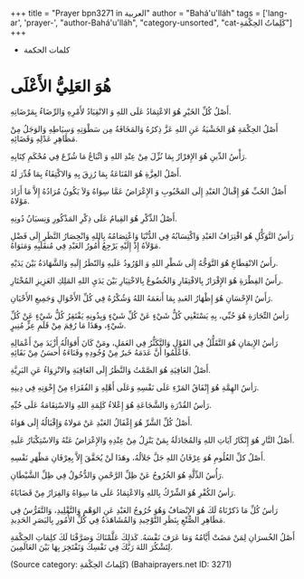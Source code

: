 +++
title = "Prayer bpn3271 in العربية"
author = "Bahá'u'lláh"
tags = ['lang-ar', 'prayer-', "author-Bahá'u'lláh", "category-unsorted", "cat-كَلِماتُ الحِكْمَةِ"]
+++
* كلمات الحكمة
# هُوَ العَلِيُّ الأَعْلَى

أَصْلُ كُلِّ الخَيْرِ
هُوَ الاعْتِمَادُ عَلَى  اللهِ وَ الانْقِيَادُ لأَمْرِهِ وَالرِّضَاءُ بِمَرْضَاتِهِ.

أَصْلُ الحِكْمَةِ
هُوَ الخَشْيَةُ عَنِ اللهِ عَزَّ ذِكرُهُ وَالمَخَافَةُ مِن سَطْوَتِهِ وَسِيَاطِهِ وَالوَجَلُ مِنْ مَظَاهِرِ عَدْلِهِ وَقَضَائِهِ.

رَأْسُ الدِّينِ
هُوَ الإِقرْارُ بِمَا نُزِّلَ  مِنْ عِنْدِ اللهِ وَ اتِّبَاعُ  مَا شُرِّعَ فِي مُحْكَمِ كِتَابِهِ.

أَصْلُ العِزَّةِ
هُوَ القَنَاعَةُ بِمَا رُزِقَ بِهِ وَالاكْتِفَاءُ بِمَا قُدِّرَ لَهُ.

أَصْلُ الحُبِّ
هُوَ إِقْبالُ العَبْدِ إِلَى المَحْبُوبِ وَ الإِعْرَاضُ  عَمَّا سِوَاهُ وَلاَ يَكُونُ مُرَادُهُ إِلاَّ مَا أَرَادَ مَوْلاهُ.

أَصْلُ الذِّكْرِ
هُوَ القِيامُ عَلَى ذِكْرِ المَذْكُورِ وَنِسيَانُ دُونِهِ.

رَأسُ التَّوَكُّلِ
هُو اقْتِرَافُ العَبْدِ وَاكْتِسَابُهُ فِي الدُّنْيَا وَاعْتِصَامُهُ بِاللهِ وَانْحِصَارُ النَّظَرِ إِلَى فَضْلِ  مَوْلاَهُ  إِذْ إِلَيْهِ يَرْجِعُ أُمُورُ العَبْدِ فِي مُنقَلَبِهِ وَمَثوَاهُ.

رأَسُ الانْقِطَاعِ
هُوَ التَّوَجُّهُ  إِلَى شَطْرِ اللهِ وَ الوُرُودُ عَلَيهِ وَالنّظَرُ إِلَيهِ وَالشَّهَادَةُ بَيْنَ يَدَيْهِ.

رأَسُ الفِطْرَةِ
هُوَ الإِقْرَارُ بِالافْتِقَارِ وَالخُضُوعُ بِالاخْتِيَارِ بَيْنَ يَدَيِ اللهِ المَلِكِ العَزِيزِ المُخْتَارِ.

رَأَسُ الإِحْسَانِ
هُوَ إِظْهَارُ العَبدِ بِمَا أَنعَمَهُ اللهُ وَشُكْرُهُ فِي كُلِّ الأَحْوَالِ وَجَمِيعِ الأَحْيَانِ.

رَأسُ التِّجَارَةِ
هُوَ حُبِّي، بِهِ يَسْتَغْنِي كُلُّ شَيْءٍ عَنْ كُلِّ شَيْءٍ وَبِدُونِهِ يَفْتَقِرُ كُلُّ شَيْءٍ عَنْ كُلِّ شَيْءٍ، وهَذَا مَا رُقِمَ مِنْ قَلَمِ عِزٍّ مُنِيرٍ.

رَأسُ الإِيمَانِ
هُوَ التَّقَلُّلُ فِي القَوْلِ وَالتَّكَثُّرُ فِي العَمَلِ، ومَنْ كَانَ أَقوَالُهُ أَزْيَدَ مِنْ أَعْمَالِهِ فَاعْلَمُوا أَنَّ عَدَمَهُ خَيرٌ مِنْ وُجُودِهِ وفَنَاءَهُ أَحسَنُ مِنْ بَقَائِهِ.

أَصْلُ العَافِيَةِ
هُوَ الصَّمْتُ وَالنَّظَرُ إِلَى العَاقِبَةِ والانْزِوَاءُ عَنِ البَرِيَّةِ.

رَأسُ الهِمَّةِ
هُوَ إِنْفَاقُ المَرْءِ عَلَى نَفْسِهِ وَعَلَى أَهْلِهِ وَ الفُقَرَاءِ مِنْ إِخْوَتِهِ فِي دِينِهِ.

رَأسُ القُدْرَةِ وَالشَّجَاعَةِ
هُوَ إِعْلاءُ كَلِمَةِ اللهِ وَالاسْتِقَامَةُ عَلَى حُبِّهِ.

أَصْلُ كُلِّ الشَّرِّ
هُوَ إِغْفَالُ العَبْدِ عَنْ مَولاهُ وَإِقْبَالُهُ إِلَى هَوَاهُ.

أَصْلُ النَّارِ
هُوَ إِنْكَارُ آيَاتِ اللهِ وَالمُجَادَلَةُ  بِمَنْ يَنْزِلُ  مِنْ عِنْدِهِ وَالإِعْرَاضُ عَنْهُ وَالاسْتِكْبَارُ عَلَيهِ.

أَصْلُ كلِّ العُلُومِ
هُوَ عِرْفَانُ اللهِ جَلَّ جَلاَلُهُ، وهَذَا لَنْ يُحَقَّقَ  إِلاَّ بِعِرْفَانِ مَظْهَرِ نَفْسِهِ.

رَأُسُ الذِّلَّةِ
هُوَ الخُرُوجُ عَنْ ظِلِّ الرَّحْمنِ وَالدُّخُولُ فِي ظِلِّ الشَّيْطَانِ.

رَأسُ الكُفْرِ
هُوَ الشِّرْكُ بِاللهِ وَالاعْتِمَادُ عَلَى مَا سِوَاهُ وَالفِرَارُ مِنْ قَضَايَاهُ.

رَأسُ كُلِّ مَا ذَكرْنَاهُ لَكَ
هُوَ الإِنْصَافُ وَهُوَ خُرُوجُ العَبْدِ عَنِ الوَهْمِ وَالتَّقْلِيدِ، وَالتَّفَرُّسُ فِي مَظَاهِرِ الصُّنْعِ  بِنَظَرِ التَّوْحِيدِ وَالمُشَاهَدَةُ فِي كُلِّ الأُمُورِ بِالبَصَرِ الحَدِيدِ.

أَصْلُ الخُسرَانِ
لِمَنْ مَضَتْ أَيَّامُهُ وَمَا عَرَفَ نَفْسَهُ. كَذلِكَ عَلَّمْنَاكَ وَصَرَّفْنَا لَكَ كلِمَاتِ الحِكْمَةِ لِتَشْكُرَ اللهَ رَبَّكَ فِي نَفْسِكَ وَتَفْتَخِرَ بِهَا بَيْنَ العَالَمِينَ.

(Source category: كَلِماتُ الحِكْمَةِ)
(Bahaiprayers.net ID: 3271)
